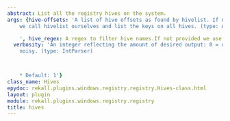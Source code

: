 ```yaml
---
abstract: List all the registry hives on the system.
args: {hive-offsets: 'A list of hive offsets as found by hivelist. If not provided
    we call hivelist ourselves and list the keys on all hives. (type: ArrayIntParser)

    ', hive_regex: A regex to filter hive names.If not provided we use all hives.,
  verbosity: 'An integer reflecting the amount of desired output: 0 = quiet, 10 =
    noisy. (type: IntParser)



    * Default: 1'}
class_name: Hives
epydoc: rekall.plugins.windows.registry.registry.Hives-class.html
layout: plugin
module: rekall.plugins.windows.registry.registry
title: hives
---
```


